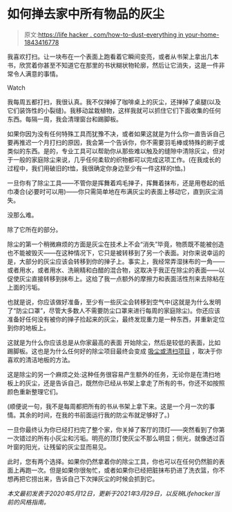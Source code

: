 # 如何掸去家中所有物品的灰尘

> 原文:[https://life hacker . com/how-to-dust-everything in your-home-1843416778](https://lifehacker.com/how-to-dust-everything-in-your-home-1843416778)

我喜欢打扫。让一块布在一个表面上跑看着它瞬间变亮，或者从书架上拿出几本书，欣赏着你甚至不知道它在那里的书状糊状物轮廓，然后让它消失，这是一件非常令人满意的事情。

Watch

我每周五都打扫，我很认真。我不仅掸掉了咖啡桌上的灰尘，还掸掉了桌腿(以及它们装饰性的小裂缝)。我移动盆栽植物，这样我就可以抓住它们下面收集的任何东西。每隔一周，我会清理窗台和踢脚板。

如果你因为没有任何特殊工具而犹豫不决，或者如果这就是为什么你一直告诉自己要再推迟一个月打扫的原因，我会第一个告诉你，你不需要羽毛棒或特殊的刷子或类似的东西。是的，专业工具可以帮助你从那些难以触及的缝隙中清除灰尘，但对于一般的家庭除尘来说，几乎任何柔软的织物都可以完成这项工作。(在我成长的过程中，我们用破旧的t恤，我很确定你身边至少有一件这样的t恤。)

一旦你有了除尘工具——不管你是挥舞着鸡毛掸子，挥舞着抹布，还是用卷起的纸巾凑合(必要时可以用)——你只需简单地在布满灰尘的表面上移动它，直到灰尘消失。

没那么难。

除了它所在的部分。

除尘的第一个稍微麻烦的方面是灰尘在技术上不会“消失”毕竟，物质既不能被创造也不能被毁灭——在这种情况下，它只是被转移到了另一个表面。对你来说幸运的是，大部分的灰尘应该会转移到你的掸子上。事实上，我经常弄湿抹布的一角——或者用水，或者用水、洗碗精和白醋的混合物，这取决于我正在除尘的表面——以促使灰尘直接转移到抹布上。这给了我一点额外的摩擦力和表面活性剂来去除粘在上面的污垢。

也就是说，你应该做好准备，至少有一些灰尘会转移到空气中(这就是为什么发明了“防尘口罩”，尽管大多数人不需要防尘口罩来进行每周的家庭除尘)。你还应该准备好任何没有被你的掸子捡起来的灰尘，最终发现重力是一种东西，并重新定位到你的地板上。

这就是为什么你应该总是从你家最高的表面 开始除尘，然后是较低的表面，比如踢脚板。这也是为什么任何好的除尘项目最终会变成 [吸尘或清扫项目](https://lifehacker.com/how-to-clean-all-types-of-flooring-1843398665) ，取决于你喜欢的清洁地板的方法。

这是除尘的另一个麻烦之处:这种任务很容易产生额外的任务，无论你是在清扫地板上的灰尘，还是告诉自己，既然你已经从书架上拿走了所有的书，你还不如按照颜色重新整理它们。

(顺便说一句，我不是每周都把所有的书从书架上拿下来。这是一个月一次的事情。其余的时间，在我的书前面运行我的防尘布就足够好了。)

一旦你最终认为你已经打扫完了整个家，你关掉了客厅的顶灯——突然看到了你第一次错过的所有小灰尘和污垢。明亮的顶灯使灰尘不那么明显；侧光，就像透过百叶窗的阳光，让残留的灰尘显而易见。

此时，您有两个选择。如果你仍然拿着你的除尘工具，你也可以在任何仍然脏的表面上再跑一次。但是如果你很匆忙，或者如果你已经把脏抹布扔进了洗衣篮，你不想再把它捞出来，告诉自己下次掸灰尘的时候会抓到它。

*本文最初发表于2020年5月12日，更新于2021年3月29日，以反映Lifehacker当前的风格指南。*